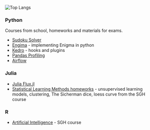 ![Top Langs](https://github-readme-stats.vercel.app/api/top-langs/?username=sarawaniolka&count_private=true&show_icons=true&hide=html,jupyter%20notebook)

### Python
Courses from school, homeworks and materials for exams.
- [Sudoku Solver](https://github.com/sarawaniolka/Sudoku_Solver)
- [Engima](https://github.com/sarawaniolka/Enigma-implementation) - implementing Enigma in python
- [Kedro](https://github.com/sarawaniolka/Kedro) - hooks and plugins
- [Pandas Profiling](https://github.com/sarawaniolka/pandas_profiling)
- [Airflow](https://github.com/sarawaniolka/Airflow-Intro)


### Julia
- [Julia Flux.jl](https://github.com/sarawaniolka/Julia-Flux)
- [Statistical Learning Methods homeworks](https://github.com/sarawaniolka/SLM-HW) - unsupervised learning models, clustering, The Sicherman dice, loess curve from the SGH course


### R
- [Artificial Intelligence]() - SGH course

